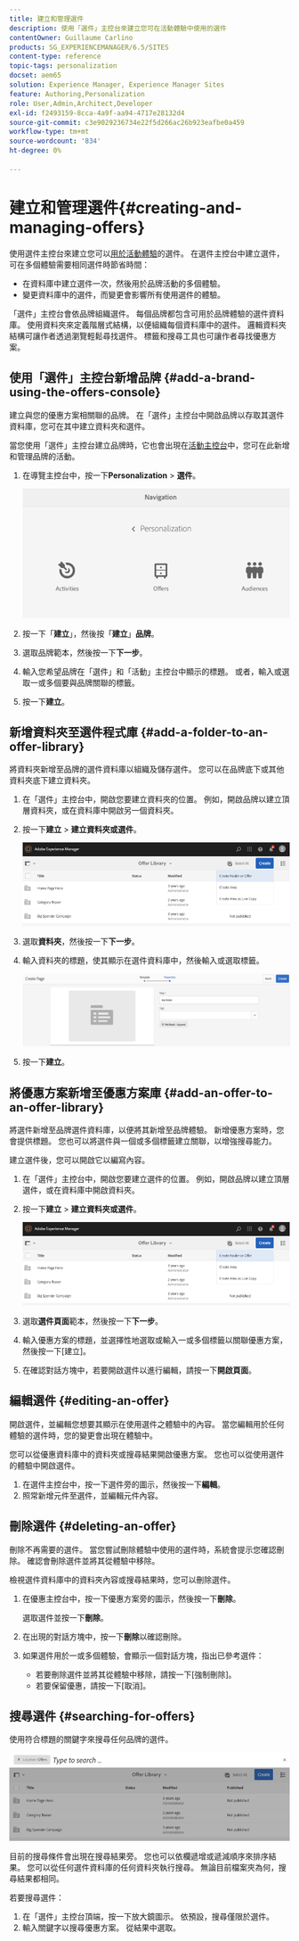 ```yaml
---
title: 建立和管理選件
description: 使用「選件」主控台來建立您可在活動體驗中使用的選件
contentOwner: Guillaume Carlino
products: SG_EXPERIENCEMANAGER/6.5/SITES
content-type: reference
topic-tags: personalization
docset: aem65
solution: Experience Manager, Experience Manager Sites
feature: Authoring,Personalization
role: User,Admin,Architect,Developer
exl-id: f2493159-8cca-4a9f-aa94-4717e28132d4
source-git-commit: c3e9029236734e22f5d266ac26b923eafbe0a459
workflow-type: tm+mt
source-wordcount: '834'
ht-degree: 0%

---
```


# 建立和管理選件{#creating-and-managing-offers}

使用選件主控台來建立您可以[用於活動體驗](/help/sites-authoring/content-targeting-touch.md)的選件。 在選件主控台中建立選件，可在多個體驗需要相同選件時節省時間：

* 在資料庫中建立選件一次，然後用於品牌活動的多個體驗。
* 變更資料庫中的選件，而變更會影響所有使用選件的體驗。

「選件」主控台會依品牌組織選件。 每個品牌都包含可用於品牌體驗的選件資料庫。 使用資料夾來定義階層式結構，以便組織每個資料庫中的選件。 邏輯資料夾結構可讓作者透過瀏覽輕鬆尋找選件。 標籤和搜尋工具也可讓作者尋找優惠方案。

## 使用「選件」主控台新增品牌 {#add-a-brand-using-the-offers-console}

建立與您的優惠方案相關聯的品牌。 在「選件」主控台中開啟品牌以存取其選件資料庫，您可在其中建立資料夾和選件。

當您使用「選件」主控台建立品牌時，它也會出現在[活動主控台](/help/sites-authoring/activitylib.md)中，您可在此新增和管理品牌的活動。

1. 在導覽主控台中，按一下&#x200B;**Personalization** > **選件**。

   ![screen-shot_2019-03-05at124139-1](assets/screen-shot_2019-03-05at124139-1.png)

1. 按一下「**建立**」，然後按「**建立**」**品牌**。
1. 選取品牌範本，然後按一下&#x200B;**下一步**。
1. 輸入您希望品牌在「選件」和「活動」主控台中顯示的標題。 或者，輸入或選取一或多個要與品牌關聯的標籤。
1. 按一下&#x200B;**建立**。

## 新增資料夾至選件程式庫 {#add-a-folder-to-an-offer-library}

將資料夾新增至品牌的選件資料庫以組織及儲存選件。 您可以在品牌底下或其他資料夾底下建立資料夾。

1. 在「選件」主控台中，開啟您要建立資料夾的位置。 例如，開啟品牌以建立頂層資料夾，或在資料庫中開啟另一個資料夾。
1. 按一下&#x200B;**建立** > **建立資料夾或選件**。

   ![screen-shot_2019-03-05at124557](assets/screen-shot_2019-03-05at124557.png)

1. 選取&#x200B;**資料夾**，然後按一下&#x200B;**下一步**。
1. 輸入資料夾的標題，使其顯示在選件資料庫中，然後輸入或選取標籤。

   ![chlimage_1-172](assets/chlimage_1-172.png)

1. 按一下&#x200B;**建立**。

## 將優惠方案新增至優惠方案庫 {#add-an-offer-to-an-offer-library}

將選件新增至品牌選件資料庫，以便將其新增至品牌體驗。 新增優惠方案時，您會提供標題。 您也可以將選件與一個或多個標籤建立關聯，以增強搜尋能力。

建立選件後，您可以開啟它以編寫內容。

1. 在「選件」主控台中，開啟您要建立選件的位置。 例如，開啟品牌以建立頂層選件，或在資料庫中開啟資料夾。
1. 按一下&#x200B;**建立** > **建立資料夾或選件**。

   ![screen-shot_2019-03-05at124557-1](assets/screen-shot_2019-03-05at124557-1.png)

1. 選取&#x200B;**選件頁面**&#x200B;範本，然後按一下&#x200B;**下一步**。
1. 輸入優惠方案的標題，並選擇性地選取或輸入一或多個標籤以關聯優惠方案，然後按一下[建立]。**&#x200B;**
1. 在確認對話方塊中，若要開啟選件以進行編輯，請按一下&#x200B;**開啟頁面**。

## 編輯選件 {#editing-an-offer}

開啟選件，並編輯您想要其顯示在使用選件之體驗中的內容。 當您編輯用於任何體驗的選件時，您的變更會出現在體驗中。

您可以從優惠資料庫中的資料夾或搜尋結果開啟優惠方案。 您也可以從使用選件的體驗中開啟選件。

1. 在選件主控台中，按一下選件旁的圖示，然後按一下&#x200B;**編輯**。
1. 照常新增元件至選件，並編輯元件內容。

## 刪除選件 {#deleting-an-offer}

刪除不再需要的選件。 當您嘗試刪除體驗中使用的選件時，系統會提示您確認刪除。 確認會刪除選件並將其從體驗中移除。

檢視選件資料庫中的資料夾內容或搜尋結果時，您可以刪除選件。

1. 在優惠主控台中，按一下優惠方案旁的圖示，然後按一下&#x200B;**刪除**。

   選取選件並按一下&#x200B;**刪除**。

1. 在出現的對話方塊中，按一下&#x200B;**刪除**&#x200B;以確認刪除。
1. 如果選件用於一或多個體驗，會顯示一個對話方塊，指出已參考選件：

   * 若要刪除選件並將其從體驗中移除，請按一下[強制刪除]。**&#x200B;**
   * 若要保留優惠，請按一下[取消]。**&#x200B;**

## 搜尋選件 {#searching-for-offers}

使用符合標題的關鍵字來搜尋任何品牌的選件。

![screen-shot_2019-03-05at124731](assets/screen-shot_2019-03-05at124731.png)

目前的搜尋條件會出現在搜尋結果旁。 您也可以依欄遞增或遞減順序來排序結果。 您可以從任何選件資料庫的任何資料夾執行搜尋。 無論目前檔案夾為何，搜尋結果都相同。

若要搜尋選件：

1. 在「選件」主控台頂端，按一下放大鏡圖示。 依預設，搜尋僅限於選件。
1. 輸入關鍵字以搜尋優惠方案。 從結果中選取。
